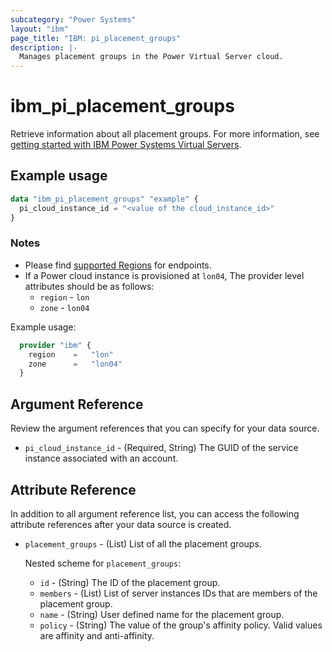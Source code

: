 ```yaml
---
subcategory: "Power Systems"
layout: "ibm"
page_title: "IBM: pi_placement_groups"
description: |-
  Manages placement groups in the Power Virtual Server cloud.
---
```


# ibm_pi_placement_groups

Retrieve information about all placement groups. For more information, see [getting started with IBM Power Systems Virtual Servers](https://cloud.ibm.com/docs/power-iaas?topic=power-iaas-getting-started).

## Example usage

```terraform
data "ibm_pi_placement_groups" "example" {
  pi_cloud_instance_id = "<value of the cloud_instance_id>"
}
```

### Notes

- Please find [supported Regions](https://cloud.ibm.com/apidocs/power-cloud#endpoint) for endpoints.
- If a Power cloud instance is provisioned at `lon04`, The provider level attributes should be as follows:
  - `region` - `lon`
  - `zone` - `lon04`

Example usage:

  ```terraform
    provider "ibm" {
      region    =   "lon"
      zone      =   "lon04"
    }
  ```
  
## Argument Reference

Review the argument references that you can specify for your data source.

- `pi_cloud_instance_id` - (Required, String) The GUID of the service instance associated with an account.

## Attribute Reference

In addition to all argument reference list, you can access the following attribute references after your data source is created.

- `placement_groups` - (List) List of all the placement groups.

  Nested scheme for `placement_groups`:
  - `id` - (String) The ID of the placement group.
  - `members` - (List) List of server instances IDs that are members of the placement group.
  - `name` - (String) User defined name for the placement group.
  - `policy` - (String) The value of the group's affinity policy. Valid values are affinity and anti-affinity.
